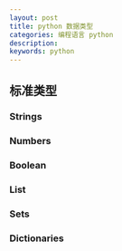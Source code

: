 ```yaml
---
layout: post
title: python 数据类型
categories: 编程语言 python
description: 
keywords: python
---
```


## 标准类型

### Strings

### Numbers

### Boolean

### List

### Sets

### Dictionaries